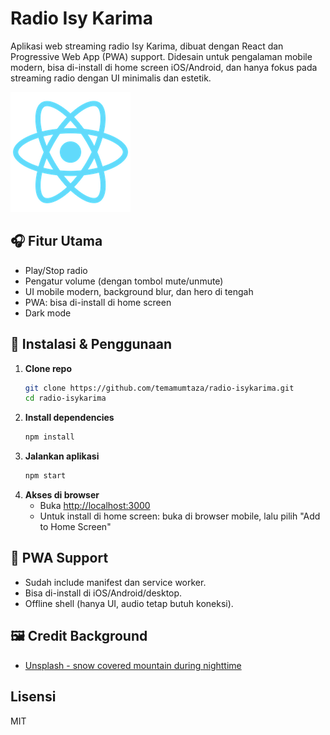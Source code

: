 # Radio Isy Karima

Aplikasi web streaming radio Isy Karima, dibuat dengan React dan Progressive Web App (PWA) support. Didesain untuk pengalaman mobile modern, bisa di-install di home screen iOS/Android, dan hanya fokus pada streaming radio dengan UI minimalis dan estetik.

![Preview](public/logo192.png)

## 🎧 Fitur Utama
- Play/Stop radio
- Pengatur volume (dengan tombol mute/unmute)
- UI mobile modern, background blur, dan hero di tengah
- PWA: bisa di-install di home screen
- Dark mode

## 🚀 Instalasi & Penggunaan

1. **Clone repo**
   ```bash
   git clone https://github.com/temamumtaza/radio-isykarima.git
   cd radio-isykarima
   ```
2. **Install dependencies**
   ```bash
   npm install
   ```
3. **Jalankan aplikasi**
   ```bash
   npm start
   ```
4. **Akses di browser**
   - Buka [http://localhost:3000](http://localhost:3000)
   - Untuk install di home screen: buka di browser mobile, lalu pilih "Add to Home Screen"

## 📱 PWA Support
- Sudah include manifest dan service worker.
- Bisa di-install di iOS/Android/desktop.
- Offline shell (hanya UI, audio tetap butuh koneksi).

## 🖼️ Credit Background
- [Unsplash - snow covered mountain during nighttime](https://unsplash.com/photos/snow-covered-mountain-during-nighttime-ddLiNMqWAOM)

## Lisensi
MIT 